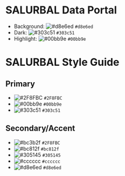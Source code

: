 # SALURBAL Data Portal

- Background: ![#d8e6ed](https://via.placeholder.com/15/d8e6ed/d8e6ed.png) `#d8e6ed`
- Dark: ![#303c51](https://via.placeholder.com/15/303c51/303c51.png) `#303c51`
- Highlight: ![#00bb9e](https://via.placeholder.com/15/00bb9e/00bb9e.png) `#00bb9e`

# SALURBAL Style Guide

## Primary

- ![#2F8FBC](https://via.placeholder.com/15/2F8FBC/2F8FBC.png) `#2F8FBC`
- ![#00bb9e](https://via.placeholder.com/15/00bb9e/00bb9e.png) `#00bb9e`
- ![#303c51](https://via.placeholder.com/15/303c51/303c51.png) `#303c51`

## Secondary/Accent

- ![#bc3b2f](https://via.placeholder.com/15/2F8FBC/2F8FBC.png) `#2F8FBC`
- ![#bc812f](https://via.placeholder.com/15/bc812f/bc812f.png) `#bc812f`
- ![#305145](https://via.placeholder.com/15/305145/305145.png) `#305145`
- ![#cccccc](https://via.placeholder.com/15/cccccc/cccccc.png) `#cccccc`
- ![#d8e6ed](https://via.placeholder.com/15/d8e6ed/d8e6ed.png) `#d8e6ed`
